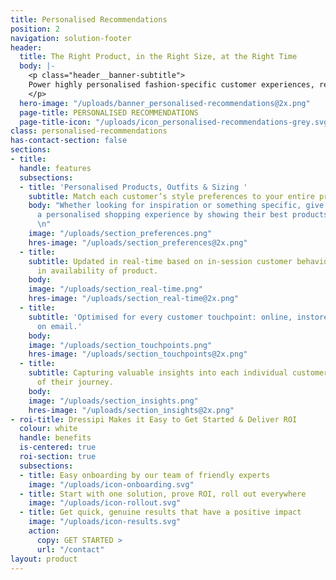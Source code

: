 ```yaml
---
title: Personalised Recommendations
position: 2
navigation: solution-footer
header:
  title: The Right Product, in the Right Size, at the Right Time
  body: |-
    <p class="header__banner-subtitle">
    Power highly personalised fashion-specific customer experiences, resulting in better lifetime value, reduced returns and greater customer loyalty
    </p>
  hero-image: "/uploads/banner_personalised-recommendations@2x.png"
  page-title: PERSONALISED RECOMMENDATIONS
  page-title-icon: "/uploads/icon_personalised-recommendations-grey.svg"
class: personalised-recommendations
has-contact-section: false
sections:
- title: 
  handle: features
  subsections:
  - title: 'Personalised Products, Outfits & Sizing '
    subtitle: Match each customer’s style preferences to your entire product offering
    body: "Whether looking for inspiration or something specific, give every customer
      a personalised shopping experience by showing their best products in their size.
      \n"
    image: "/uploads/section_preferences.png"
    hres-image: "/uploads/section_preferences@2x.png"
  - title: 
    subtitle: Updated in real-time based on in-session customer behaviour and changes
      in availability of product.
    body: 
    image: "/uploads/section_real-time.png"
    hres-image: "/uploads/section_real-time@2x.png"
  - title: 
    subtitle: 'Optimised for every customer touchpoint: online, instore, in app, and
      on email.'
    body: 
    image: "/uploads/section_touchpoints.png"
    hres-image: "/uploads/section_touchpoints@2x.png"
  - title: 
    subtitle: Capturing valuable insights into each individual customer at every step
      of their journey.
    body: 
    image: "/uploads/section_insights.png"
    hres-image: "/uploads/section_insights@2x.png"
- roi-title: Dressipi Makes it Easy to Get Started & Deliver ROI
  colour: white
  handle: benefits
  is-centered: true
  roi-section: true
  subsections:
  - title: Easy onboarding by our team of friendly experts
    image: "/uploads/icon-onboarding.svg"
  - title: Start with one solution, prove ROI, roll out everywhere
    image: "/uploads/icon-rollout.svg"
  - title: Get quick, genuine results that have a positive impact
    image: "/uploads/icon-results.svg"
    action:
      copy: GET STARTED >
      url: "/contact"
layout: product
---
```



